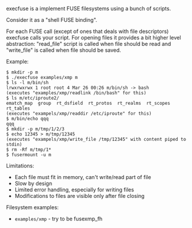 execfuse is a implement FUSE filesystems using a bunch of scripts.

Consider it as a "shell FUSE binding".

For each FUSE call (except of ones that deals with file descriptors) 
execfuse calls your script. For opening files it provides a bit higher 
level abstraction: "read_file" script is called when file should be read 
and "write_file" is called when file should be saved.

Example:

    $ mkdir -p m
    $ ./execfuse examples/xmp m
    $ ls -l m/bin/sh
    lrwxrwxrwx 1 root root 4 Mar 26 00:26 m/bin/sh -> bash
    (executes "examples/xmp/readlink /bin/bash" for this)
    $ ls m/etc/iproute2/
    ematch_map  group  rt_dsfield  rt_protos  rt_realms  rt_scopes	rt_tables
    (executes "exampels/xmp/readdir /etc/iproute" for this)
    $ m/bin/echo qqq
    qqq
    $ mkdir -p m/tmp/1/2/3
    $ echo 12345 > m/tmp/12345
    (executes "exampels/xmp/write_file /tmp/12345" with content piped to stdin)
    $ rm -Rf m/tmp/1*
    $ fusermount -u m
    
Limitations:

* Each file must fit in memory, can't write/read part of file
* Slow by design
* Limited error handling, especially for writing files
* Modifications to files are visible only after file closing

Filesystem examples:
* `examples/xmp` - try to be fusexmp_fh
